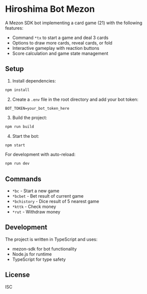 # Hiroshima Bot Mezon

A Mezon SDK bot implementing a card game (21) with the following features:
- Command `*tx` to start a game and deal 3 cards
- Options to draw more cards, reveal cards, or fold
- Interactive gameplay with reaction buttons
- Score calculation and game state management

## Setup

1. Install dependencies:
```bash
npm install
```

2. Create a `.env` file in the root directory and add your bot token:
```
BOT_TOKEN=your_bot_token_here
```

3. Build the project:
```bash
npm run build
```

4. Start the bot:
```bash
npm start
```

For development with auto-reload:
```bash
npm run dev
```

## Commands

- `*bc` - Start a new game
- `*bcbet` - Bet result of current game
- `*bchistory` - Dice result of 5 nearest game
- `*kttk` - Check money
- `*rut` - Withdraw money

## Development

The project is written in TypeScript and uses:
- mezon-sdk for bot functionality
- Node.js for runtime
- TypeScript for type safety

## License

ISC 